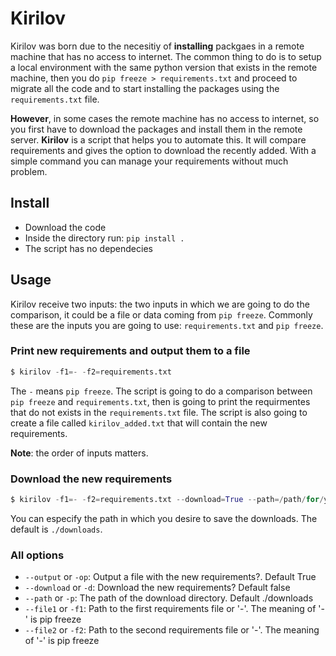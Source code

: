 # Kirilov

Kirilov was born due to the necesitiy of **installing** packgaes in a remote machine that has no access to internet. The common thing to do is to setup a local environment with the same python version that exists in the remote machine, then you do `pip freeze > requirements.txt` and proceed to migrate all the code and to start installing the packages using the `requirements.txt` file.

**However**, in some cases the remote machine has no access to internet, so you first have to download the packages and install them in the remote server. **Kirilov** is a script that helps you to automate this. It will compare requirements and gives the option to download the recently added. With a simple command you can manage your requirements without much problem.

## Install

- Download the code
- Inside the directory run: `pip install .`
- The script has no dependecies

## Usage

Kirilov receive two inputs: the two inputs in which we are going to do the comparison, it could be a file or data coming from `pip freeze`. Commonly these are the inputs you are going to use: `requirements.txt` and `pip freeze`.

### Print new requirements and output them to a file

```python
$ kirilov -f1=- -f2=requirements.txt
```

The `-` means `pip freeze`. The script is going to do a comparison between `pip freeze` and `requirements.txt`, then is going to print the requirmentes that do not exists in the `requirements.txt` file. The script is also going to create a file called `kirilov_added.txt` that will contain the new requirements.

**Note**: the order of inputs matters.

### Download the new requirements

```python
$ kirilov -f1=- -f2=requirements.txt --download=True --path=/path/for/your/downloads
``` 
You can especify the path in which you desire to save the downloads. The default is `./downloads`.

### All options

- `--output` or `-op`: Output a file with the new requirements?. Default True
- `--download` or `-d`: Download the new requirements? Default false
- `--path` or `-p`: The path of the download directory. Default ./downloads
- `--file1` or `-f1`: Path to the first requirements file or '-'. The meaning of '-' is pip freeze
- `--file2` or `-f2`: Path to the second requirements file or '-'. The meaning of '-' is pip freeze


